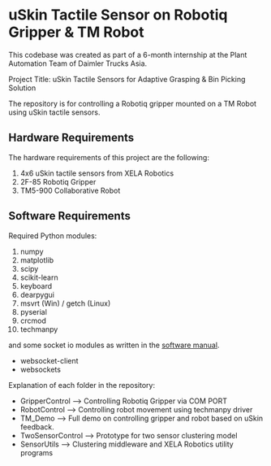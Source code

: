 # uSkin Tactile Sensor on Robotiq Gripper & TM Robot

This codebase was created as part of a 6-month internship at the Plant Automation Team of Daimler Trucks Asia.

Project Title:
uSkin Tactile Sensors for Adaptive Grasping & Bin Picking Solution

The repository is for controlling a Robotiq gripper mounted on a TM Robot using uSkin tactile sensors.

## Hardware Requirements

The hardware requirements of this project are the following:
1. 4x6 uSkin tactile sensors from XELA Robotics
2. 2F-85 Robotiq Gripper
3. TM5-900 Collaborative Robot

## Software Requirements

Required Python modules:
1. numpy
2. matplotlib
3. scipy
4. scikit-learn
5. keyboard
6. dearpygui
7. msvrt (Win) / getch (Linux)
8. pyserial
9. crcmod
10. techmanpy


and some socket io modules as written in the [software manual](https://xela.lat-d5.com/latest.php).
- websocket-client
- websockets

Explanation of each folder in the repository:
- GripperControl --> Controlling Robotiq Gripper via COM PORT
- RobotControl --> Controlling robot movement using techmanpy driver
- TM_Demo --> Full demo on controlling gripper and robot based on uSkin feedback.
- TwoSensorControl --> Prototype for two sensor clustering model
- SensorUtils --> Clustering middleware and XELA Robotics utility programs